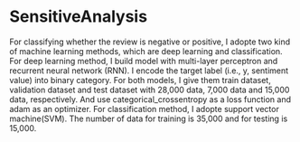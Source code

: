 # SensitiveAnalysis
For classifying whether the review is negative or positive, I adopte two kind of machine learning methods, which are deep learning and classification. For deep learning method, I build model with multi-layer perceptron and recurrent neural network (RNN). I encode the target label (i.e., y, sentiment value) into binary category. For both models, I give them train dataset, validation dataset and test dataset with 28,000 data, 7,000 data and 15,000 data, respectively. And use categorical_crossentropy as a loss function and adam as an optimizer. For classification method, I adopte support vector machine(SVM). The number of data for training is 35,000 and for testing is 15,000.
